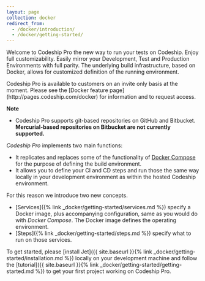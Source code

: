 ```yaml
---
layout: page
collection: docker
redirect_from:
  - /docker/introduction/
  - /docker/getting-started/
---
```


Welcome to Codeship Pro the new way to run your tests on Codeship. Enjoy full customizability. Easily mirror your Development, Test and Production Environments with full parity. The underlying build infrastructure, based on Docker, allows for customized definition of the running environment.

<div class="info-block">
Codeship Pro is available to customers on an invite only basis at the moment. Please see the [Docker feature page](http://pages.codeship.com/docker) for information and to request access.

**Note**
- Codeship Pro supports git-based repositories on GitHub and Bitbucket. **Mercurial-based repositories on Bitbucket are not currently supported.**
</div>

_Codeship Pro_ implements two main functions:

- It replicates and replaces some of the functionality of [Docker Compose](https://docs.docker.com/compose/) for the purpose of defining the build environment.
- It allows you to define your CI and CD steps and run those the same way locally in your development environment as within the hosted Codeship environment.

For this reason we introduce two new concepts.

- [Services]({% link _docker/getting-started/services.md %}) specify a Docker image, plus accompanying configuration, same as you would do with _Docker Compose_. The Docker image defines the operating environment.
- [Steps]({% link _docker/getting-started/steps.md %}) specify what to run on those services.

To get started, please [install Jet]({{ site.baseurl }}{% link _docker/getting-started/installation.md %}) locally on your development machine and follow the [tutorial]({{ site.baseurl }}{% link _docker/getting-started/getting-started.md %}) to get your first project working on Codeship Pro.
